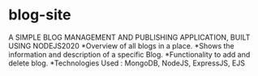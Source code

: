 # blog-site
A SIMPLE BLOG MANAGEMENT AND PUBLISHING APPLICATION, BUILT USING NODEJS2020
*Overview of all blogs in a place.
*Shows the information and description of a specific Blog.
*Functionality to add and delete blog.
*Technologies Used : MongoDB, NodeJS, ExpressJS, EJS

